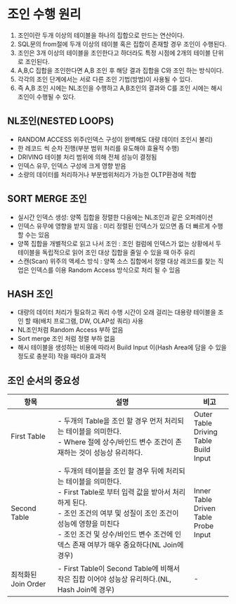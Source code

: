 # 조인 수행 원리
1. 조인이란 두개 이상의 테이블을 하나의 집합으로 만드는 연산이다.
2. SQL문의 from절에 두개 이상의 테이블 혹은 집합이 존재할 경우 조인이 수행된다.
3. 조인은 3개 이상의 테이블을 조인한다고 하더라도 특정 시점에 2개의 테이블 단위로 조인된다.
4. A,B,C 집합을 조인한다면 A,B 조인 후 해당 결과 집합을 C와 조인 하는 방식이다.
5. 각각의 조인 단계에서는 서로 다른 조인 기법(방법)이 사용될 수 있다.
6. 즉 A,B 조인 시에는 NL조인을 수행하고 A,B조인의 결과와 C를 조인 시에는 해시 조인이 수행될 수 있다.

## NL조인(NESTED LOOPS)
* RANDOM ACCESS 위주(인덱스 구성이 완벽해도 대량 데이터 조인시 불리)
* 한 레코드 씩 순차 진행(부분 범위 처리를 유도해야 효율적 수행)
* DRIVING 테이블 처리 범위에 의해 전체 성능이 결정됨
* 인덱스 유무, 인덱스 구성에 크게 영향 받음
* 소량의 데이터를 처리하거나 부분범위처리가 가능한 OLTP환경에 적합

## SORT MERGE 조인
* 실시간 인덱스 생성: 양쪽 집합을 정렬한 다음에는 NL조인과 같은 오퍼레이션
* 인덱스 유무에 영향을 받지 않음 : 미리 정렬된 인덱스가 있으면 좀 더 빠르게 수행할 수는 있음
* 양쪽 집합을 개별적으로 읽고 나서 조인 : 조인 컬럼에 인덱스가 없는 상황에서 두 테이블을 독립적으로 읽어 조인 대상 집합을 줄일 수 있을 때 아주 유리
* 스캔(Scan) 위주의 액세스 방식 : 양쪽 소스 집합에서 정렬 대상 레코드를 찾는 직업은 인덱스를 이용 Random Access 방식으로 처리 될 수 있음 

## HASH 조인
* 대량의 데이터 처리가 필요하고 쿼리 수행 시간이 오래 걸리는 대용량 테이블을 조인 할 때(배치 프로그램, DW, OLAP성 쿼리) 사용
* NL조인처럼 Random Access 부하 없음
* Sort merge 조인 처럼 정렬 부하 없음
* 해시 테이블을 생성하는 비용에 따라서 Build Input 이(Hash Area에 담을 수 있을 정도로 충분히) 작을 때라야 효과적

## 조인 순서의 중요성
항목|설명|비고
---|---|---
First Table|- 두개의 Table을 조인 할 경우 먼저 처리되는 테이블을 의미한다.<br>- Where 절에 상수/바인드 변수 조건이 존재하는 것이 성능상 유리하다.|Outer Table<br>Driving Table<br>Build Input
Second Table|- 두개의 테이블을 조인 할 경우 뒤에 처리되는 테이블을 의미한다.<br>- First Table로 부터 입력 값을 받아서 처리하게 된다.<br>- 조인 조건의 여부 및 성질이 조인 조건이 성능에 영향을 미친다<br>- 조인 조건 및 상수/바인드 변수 조건에 인덱스 존재 여부가 매우 중요하다(NL Join에 경우)|Inner Table<br>Driven Table<br>Probe Input
최적화된 Join Order|- First Table이 Second Table에 비해서 작은 집합 이어야 성능상 유리하다.(NL, Hash Join에 경우)|-

